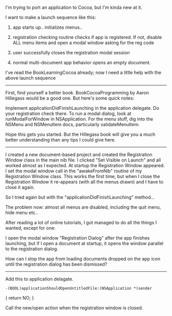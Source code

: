 I'm trying to port an application to Cocoa, but I'm kinda new at it.

I want to make a launch sequence like this:

1) app starts up.. initializes menus..

2) registration checking routine checks if app is registered. If not, disable ALL menu items and open a modal window asking for the reg code 

3) user successfully closes the registration modal session

4) normal multi-document app behavior opens an empty document. 

I've read the BookLearningCocoa already; now I need a little help with the above launch sequence

----

First, find yourself a better book. BookCocoaProgramming by Aaron Hillegass would be a good one. But here's some quick notes:

Implement applicationDidFinishLaunching in the application delegate.  Do your registration check there.  To run a modal dialog, look at runModalForWindow in NSApplication.  For the menu stuff, dig into the NSMenu and NSMenuItem docs, particularly validateMenuItem.

Hope this gets you started. But the Hillegass book will give you a much better understanding than any tips I could give here.

----

I created a new document-based project and created the Registration Window class in the main nib file. I clicked "Set Visible on Launch" and all worked almost as I expected. At startup the Registration Window appeared. I set the modal window call in the "awakeFromNib" routine of my Registration Window class. This works the first time, but when I close the Registration Window it re-appears (with all the menus drawn) and I have to close it again.

So I tried again but with the "applicationDidFinishLaunching" method...

The problem now: almost all menus are disabled, including the quit menu, hide menu etc..

After reading a lot of online tutorials, I got managed to do all the things I wanted, except for one:

I open the modal window "Registration Dialog" after the app finishes launching, but if I open a document at startup, it opens the window parallel to the registration dialog.

How can I stop the app from loading documents dropped on the app icon until the registration dialog has been dismissed?

----

Add this to application delagate.

    -(BOOL)applicationShouldOpenUntitledFile:(NSApplication *)sender
{
return NO;
}

Call the new/open action when the registration window is closed.
